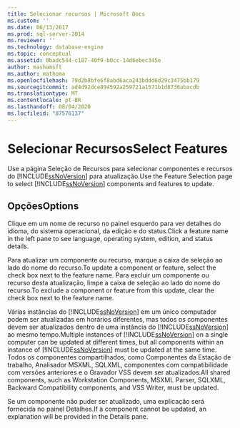 ```yaml
---
title: Selecionar recursos | Microsoft Docs
ms.custom: ''
ms.date: 06/13/2017
ms.prod: sql-server-2014
ms.reviewer: ''
ms.technology: database-engine
ms.topic: conceptual
ms.assetid: 0badc544-c187-40f9-b0cc-14d6ebec345e
author: mashamsft
ms.author: mathoma
ms.openlocfilehash: 79d2b8bfe6f8abd6aca243bddd6d29c3475bb179
ms.sourcegitcommit: ad4d92dce894592a259721a1571b1d8736abacdb
ms.translationtype: MT
ms.contentlocale: pt-BR
ms.lasthandoff: 08/04/2020
ms.locfileid: "87576137"
---
```

# <a name="select-features"></a><span data-ttu-id="12366-102">Selecionar Recursos</span><span class="sxs-lookup"><span data-stu-id="12366-102">Select Features</span></span>
  <span data-ttu-id="12366-103">Use a página Seleção de Recursos para selecionar componentes e recursos do [!INCLUDE[ssNoVersion](../../includes/ssnoversion-md.md)] para atualização.</span><span class="sxs-lookup"><span data-stu-id="12366-103">Use the Feature Selection page to select [!INCLUDE[ssNoVersion](../../includes/ssnoversion-md.md)] components and features to update.</span></span>  
  
## <a name="options"></a><span data-ttu-id="12366-104">Opções</span><span class="sxs-lookup"><span data-stu-id="12366-104">Options</span></span>  
 <span data-ttu-id="12366-105">Clique em um nome de recurso no painel esquerdo para ver detalhes do idioma, do sistema operacional, da edição e do status.</span><span class="sxs-lookup"><span data-stu-id="12366-105">Click a feature name in the left pane to see language, operating system, edition, and status details.</span></span>  
  
 <span data-ttu-id="12366-106">Para atualizar um componente ou recurso, marque a caixa de seleção ao lado do nome do recurso.</span><span class="sxs-lookup"><span data-stu-id="12366-106">To update a component or feature, select the check box next to the feature name.</span></span> <span data-ttu-id="12366-107">Para excluir um componente ou recurso desta atualização, limpe a caixa de seleção ao lado do nome do recurso.</span><span class="sxs-lookup"><span data-stu-id="12366-107">To exclude a component or feature from this update, clear the check box next to the feature name.</span></span>  
  
 <span data-ttu-id="12366-108">Várias instâncias do [!INCLUDE[ssNoVersion](../../includes/ssnoversion-md.md)] em um único computador podem ser atualizadas em horários diferentes, mas todos os componentes devem ser atualizados dentro de uma instância do [!INCLUDE[ssNoVersion](../../includes/ssnoversion-md.md)] ao mesmo tempo.</span><span class="sxs-lookup"><span data-stu-id="12366-108">Multiple instances of [!INCLUDE[ssNoVersion](../../includes/ssnoversion-md.md)] on a single computer can be updated at different times, but all components within an instance of [!INCLUDE[ssNoVersion](../../includes/ssnoversion-md.md)] must be updated at the same time.</span></span> <span data-ttu-id="12366-109">Todos os componentes compartilhados, como Componentes da Estação de trabalho, Analisador MSXML, SQLXML, componentes com compatibilidade com versões anteriores e o Gravador VSS devem ser atualizados.</span><span class="sxs-lookup"><span data-stu-id="12366-109">All shared components, such as Workstation Components, MSXML Parser, SQLXML, Backward Compatibility components, and VSS Writer, must be updated.</span></span>  
  
 <span data-ttu-id="12366-110">Se um componente não puder ser atualizado, uma explicação será fornecida no painel Detalhes.</span><span class="sxs-lookup"><span data-stu-id="12366-110">If a component cannot be updated, an explanation will be provided in the Details pane.</span></span>  
  
  
